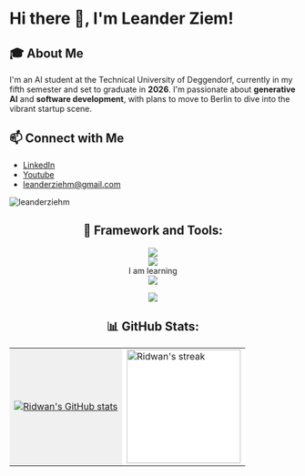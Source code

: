 # Hi there 👋, I'm Leander Ziem!

## 🎓 About Me
I'm an AI student at the Technical University of Deggendorf, currently in my fifth semester and set to graduate in **2026**. I'm passionate about **generative AI** and **software development**, with plans to move to Berlin to dive into the vibrant startup scene.
## 📫 Connect with Me
- [LinkedIn](https://www.linkedin.com/in/leanderziehm333/)
- [Youtube](https://www.youtube.com/@LeandersLife)
- leanderziehm@gmail.com

<p align="left">
  <img src="https://komarev.com/ghpvc/?username=leanderziehm&label=Profile%20views&color=0e75b6&style=flat" alt="leanderziehm" />
</p>

<h2 align="center">🔮 Framework and Tools:</h2>
<p align="center">
    <img src="https://skillicons.dev/icons?i=unity,sklearn,selenium,ps,java,linkedin,linux,flask,firebase,blender,arduino,androidstudio,ae,discord,django,opencv,supabase,threejs,windows" />
      <br>
  <img src="https://skillicons.dev/icons?i=html,css,javascript,python,cs" />
  <br>
  I am learning
    <br>
   <img src="https://skillicons.dev/icons?i=react,mongodb,tailwind,nodejs,express,postgres,fastapi,docker,discordjs,d3,dotnet,latex,,nginx" />
</p>

<div align="center">
  <a  href="https://github.com/anuraghazra/github-readme-stats"><img align="center" src="https://github-readme-stats.vercel.app/api/top-langs/?username=leanderziehm&theme=tokyonight" /></a>
</div>

<h2 align="center">📊 GitHub Stats:</h2>
<p align="center">
<table>
  <tr>
    <td style="background-color: #f0f0f0;">
      <a href="https://github.com/anuraghazra/github-readme-stats">
        <img align="center" src="https://github-readme-stats.vercel.app/api?username=leanderziehm&show_icons=true&include_all_commits=true&theme=tokyonight&hide_border=true" alt="Ridwan's GitHub stats" />
      </a>
    </td>
    <td style="background-color: #ffffff;">
      <img align="center" height="200" src="https://github-readme-streak-stats.herokuapp.com/?user=leanderziehm&theme=tokyonight&hide_border=true" alt="Ridwan's streak" />
    </td>
  </tr>
</table>
</p>
<!-- 
    
    <td style="background-color: #f0f0f0;">
      <a href="https://github.com/anuraghazra/github-readme-stats">
        <img align="center" src="https://github-readme-stats.vercel.app/api/wakatime?username=leanderziehm&theme=tokyonight&layout=compact" alt="Shakur's WakaTime stats" />
      </a>
    </td>

<!-- <img src="https://user-images.githubusercontent.com/73097560/115834477-dbab4500-a447-11eb-908a-139a6edaec5c.gif">
<h2 align="center">🔮 Statistics and Metrics:</h2>
<div align="center">
  <img align="center" src="http://github-profile-summary-cards.vercel.app/api/cards/stats?username=leanderziehm&theme=2077" height="180em" />
  <img align="center" src="http://github-profile-summary-cards.vercel.app/api/cards/repos-per-language?username=leanderziehm&theme=2077" height="180em" />
</div>
<br>
<img src="https://user-images.githubusercontent.com/73097560/115834477-dbab4500-a447-11eb-908a-139a6edaec5c.gif">
<h2 align="center">⚡Activity Graph:</h2>
<img align="center" src="https://github-readme-activity-graph.vercel.app/graph?username=leanderziehm&theme=react-dark"/>
-->
